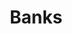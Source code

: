 ---
title: 'Banks'
breadcrumb_title: "Banks"
layout: 'block'
meta_title: 'Banks - MultiSafepay Documentation Center'
meta_description: "In the MultiSafepay Documentation Center all relevant information regarding our Plugins and API. As well as Support pages for Payment Method, Tools and General Questions. You can also find the contact details of our Support Team and Integration Team."
logo: '/icons/Plugins.svg'
short_description: 'lorem ipsumlorem ipsumlorem ipsumlorem ipsumlorem ipsumlorem ipsumlorem ipsum'
weight: 10
data:
  - { title: 'iDEAL', url: 'ideal', logo: '/logo/Payment_methods/iDeal.svg' }
  - { title: 'iDEAL QR', url: 'idealqr', logo: '/logo/Payment_methods/iDeal_QR.svg' }
  - { title: 'Bancontact', url: 'bancontact', logo: '/logo/Payment_methods/Bancontact.svg' }
  - { title: 'SOFORT Banking', url: 'sofort-banking', logo: '/logo/Payment_methods/SOFORT.svg' }
  - { title: 'Maestro', url: 'maestro', logo: '/logo/Payment_methods/Maestro.svg' }
  - { title: 'ING Home''Pay', url: 'ing-home-pay', logo: '/logo/Payment_methods/ING_Homepay.svg' }
  - { title: 'KBC', url: 'kbc', logo: '/logo/Payment_methods/KBC.svg' }
  - { title: 'Belfius', url: 'belfius', logo: '/logo/Payment_methods/Belfius.svg' }
  - { title: 'Direct Debit', url: 'direct-debit', logo: '/logo/Payment_methods/directdebit-en.svg' }
  - { title: 'Bank transfer', url: 'bank-transfer', logo: '/logo/Payment_methods/banktransfer-en.svg' }
  - { title: 'TrustPay', url: 'trustpay', logo: '/logo/Payment_methods/TrustPay.svg' }
  - { title: 'Trustly', url: 'trustly', logo: '/logo/Payment_methods/Trustly.svg' }
  - { title: 'Dotpay', url: 'dotpay', logo: '/logo/Payment_methods/Dotpay.svg' }
  - { title: 'EPS', url: 'eps', logo: '/logo/Payment_methods/EPS.svg' }
  - { title: 'Giropay', url: 'giropay', logo: '/logo/Payment_methods/Giropay.svg' }
---